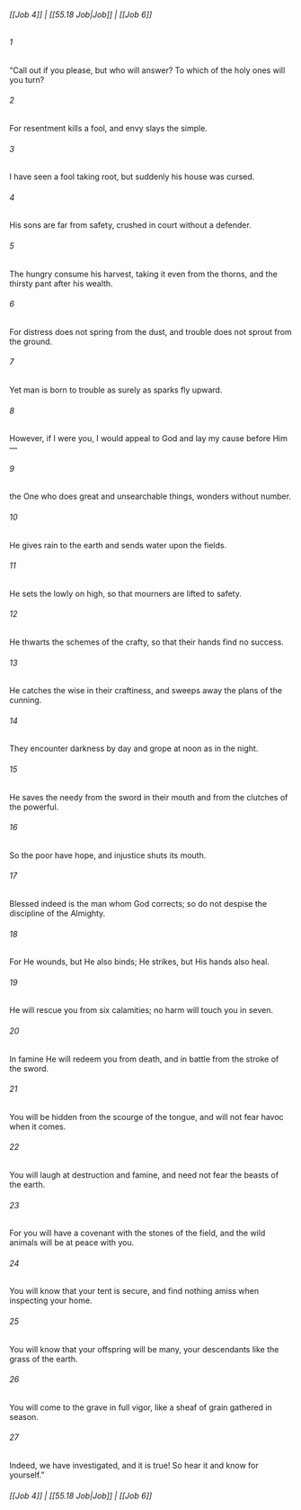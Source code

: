 
###### [[Job 4]] | [[55.18 Job|Job]] | [[Job 6]]

###### 1
“Call out if you please, but who will answer? To which of the holy ones will you turn?
###### 2
For resentment kills a fool, and envy slays the simple.
###### 3
I have seen a fool taking root, but suddenly his house was cursed.
###### 4
His sons are far from safety, crushed in court without a defender.
###### 5
The hungry consume his harvest, taking it even from the thorns, and the thirsty pant after his wealth.
###### 6
For distress does not spring from the dust, and trouble does not sprout from the ground.
###### 7
Yet man is born to trouble as surely as sparks fly upward.
###### 8
However, if I were you, I would appeal to God and lay my cause before Him—
###### 9
the One who does great and unsearchable things, wonders without number.
###### 10
He gives rain to the earth and sends water upon the fields.
###### 11
He sets the lowly on high, so that mourners are lifted to safety.
###### 12
He thwarts the schemes of the crafty, so that their hands find no success.
###### 13
He catches the wise in their craftiness, and sweeps away the plans of the cunning.
###### 14
They encounter darkness by day and grope at noon as in the night.
###### 15
He saves the needy from the sword in their mouth and from the clutches of the powerful.
###### 16
So the poor have hope, and injustice shuts its mouth.
###### 17
Blessed indeed is the man whom God corrects; so do not despise the discipline of the Almighty.
###### 18
For He wounds, but He also binds; He strikes, but His hands also heal.
###### 19
He will rescue you from six calamities; no harm will touch you in seven.
###### 20
In famine He will redeem you from death, and in battle from the stroke of the sword.
###### 21
You will be hidden from the scourge of the tongue, and will not fear havoc when it comes.
###### 22
You will laugh at destruction and famine, and need not fear the beasts of the earth.
###### 23
For you will have a covenant with the stones of the field, and the wild animals will be at peace with you.
###### 24
You will know that your tent is secure, and find nothing amiss when inspecting your home.
###### 25
You will know that your offspring will be many, your descendants like the grass of the earth.
###### 26
You will come to the grave in full vigor, like a sheaf of grain gathered in season.
###### 27
Indeed, we have investigated, and it is true! So hear it and know for yourself.”

###### [[Job 4]] | [[55.18 Job|Job]] | [[Job 6]]

